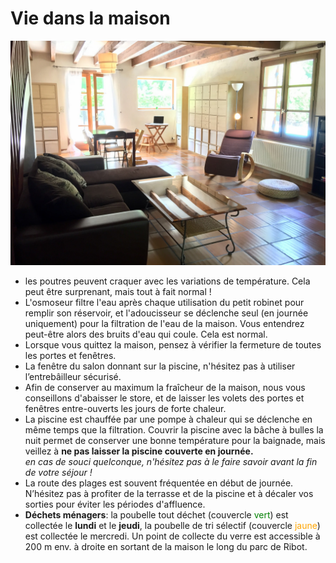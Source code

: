 # Vie dans la maison
![Salon](../img/salon.jpg "le salon")

* les poutres peuvent craquer avec les variations de température. Cela peut être surprenant, mais tout à fait normal !
* L'osmoseur filtre l'eau après chaque utilisation du petit robinet pour remplir son réservoir, et l'adoucisseur se déclenche seul \(en journée uniquement\) pour la filtration de l'eau de la maison. Vous entendrez peut-être alors des bruits d'eau qui coule. Cela est normal.
* Lorsque vous quittez la maison, pensez à vérifier la fermeture de toutes les portes et fenêtres.
* La fenêtre du salon donnant sur la piscine, n'hésitez pas à utiliser l’entrebâilleur sécurisé.
* Afin de conserver au maximum la fraîcheur de la maison, nous vous conseillons d'abaisser le store, et de laisser les volets des portes et fenêtres entre-ouverts les jours de forte chaleur.
* La piscine est chauffée par une pompe à chaleur qui se déclenche en même temps que la filtration. Couvrir la piscine avec la bâche à bulles la nuit permet de conserver une bonne température pour la baignade, mais veillez à **ne pas laisser la piscine couverte en journée.**  
_en cas de souci quelconque, n'hésitez pas à le faire savoir avant la fin de votre séjour !_
* La route des plages est souvent fréquentée en début de journée. N’hésitez pas à profiter de la terrasse et de la piscine et à décaler vos sorties pour éviter les périodes d'affluence.
* **Déchets ménagers**: la poubelle tout déchet \(couvercle <FONT COLOR="green" >vert</font>\) est collectée le **lundi** et le **jeudi**, la poubelle de tri sélectif \(couvercle <FONT COLOR="orange">jaune</font>\) est collectée le mercredi. Un point de collecte du verre est accessible à 200 m env. à droite en sortant de la maison le long du parc de Ribot.
